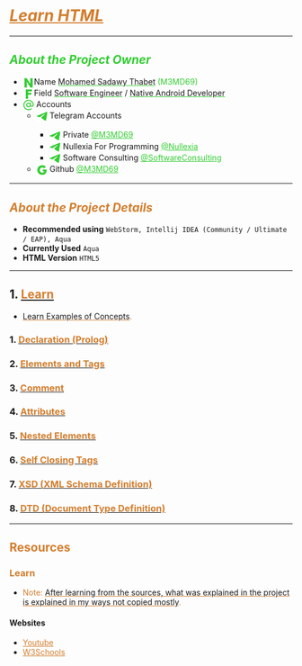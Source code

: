 # <u style="font-style: italic; color: #D27D2D;">Learn HTML</u>

---

## <span style="font-style: italic; color: limeGreen;">About the Project Owner</span>

- <img width="20" src="readme_file_source/icons/n_letter_icon.svg" alt="N Letter" style="vertical-align: middle;"/>Name <u style="text-decoration-color: #32cd32;">Mohamed Sadawy Thabet</u> <span style="color: limeGreen;">(M3MD69)
- <img width="20" src="readme_file_source/icons/f_letter_icon.svg" alt="F Letter" style="vertical-align: middle;"/>Field <u style="text-decoration-color: #32cd32;">Software Engineer</u> / <u style="text-decoration-color: #32cd32;">Native Android Developer</u>
- <img width="20" src="readme_file_source/icons/mention_icon.svg" alt="Mention Icon" style="vertical-align: middle;"/> Accounts
    <ul>
        <li><img width="20" src="readme_file_source/icons/telegram_icon.svg" alt="Telegram Icon" style="vertical-align: middle;"/> Telegram Accounts</li>
        <ul>
            <li><img width="20" src="readme_file_source/icons/telegram_icon.svg" alt="Telegram Icon" style="vertical-align: middle;"/> Private <a style="color: limeGreen;" href="https://t.me/M3MD69">@M3MD69</a></li>
            <li><img width="20" src="readme_file_source/icons/telegram_icon.svg" alt="Telegram Icon" style="vertical-align: middle;"/> Nullexia For Programming <a style="color: limeGreen;" href="https://t.me/Nullexia">@Nullexia</a></li>
            <li><img width="20" src="readme_file_source/icons/telegram_icon.svg" alt="Telegram Icon" style="vertical-align: middle;"/> Software Consulting <a style="color: limeGreen;" href="https://t.me/SoftwareConsulting">@SoftwareConsulting</a></li>
        </ul>
        <li><img width="20" src="readme_file_source/icons/g_letter_icon.svg" alt="G Letter" style="vertical-align: middle;"/> Github <a style="color: limeGreen;" href="https://github.com/M3MD69">@M3MD69</a></li>
    </ul>

---

## <span style="font-style: italic; color: #D27D2D;">About the Project Details</span>

- **Recommended using** `WebStorm, Intellij IDEA (Community / Ultimate / EAP), Aqua`
- **Currently Used** `Aqua`
- **HTML Version** `HTML5`

---

## 1. [<span style="color: #D27D2D;">Learn</span>](src/_1_learn)

- <u style="text-decoration-color: #D27D2D;">Learn Examples of Concepts</u><span style="color: #D27D2D;">.</span>

### 1. [<span style="color: #D27D2D;">Declaration (Prolog)</span>](src/_1_learn/_1_1_declaration)

### 2. [<span style="color: #D27D2D;">Elements and Tags</span>](src/_1_learn/_1_2_elements_and_tags)

### 3. [<span style="color: #D27D2D;">Comment</span>](src/_1_learn/_1_3_comment)

### 4. [<span style="color: #D27D2D;">Attributes</span>](src/_1_learn/_1_4_attributes)

### 5. [<span style="color: #D27D2D;">Nested Elements</span>](src/_1_learn/_1_5_nested_elements)

### 6. [<span style="color: #D27D2D;">Self Closing Tags</span>](src/_1_learn/_1_6_self_closing_tags)

### 7. [<span style="color: #D27D2D;">XSD (XML Schema Definition)</span>](src/_1_learn/_1_7_xml_schema_definition)

### 8. [<span style="color: #D27D2D;">DTD (Document Type Definition)</span>](src/_1_learn/_1_8_document_type_definition)

---

## <span style="color: #D27D2D;">Resources</span>

### <span style="color: #D27D2D;">Learn</span>

- <span style="color: #D27D2D;">Note: </span><u style="text-decoration-color: #D27D2D;">After learning from the sources, what was explained in the project is explained in my ways not copied mostly</u><span style="color: #D27D2D;">.</span>

#### Websites

<ul>
<li><a style="color: #D27D2D;" href="https://www.youtube.com">Youtube</a></li>
<li><a style="color: #D27D2D;" href="https://www.w3schools.com">W3Schools</a></li>
</ul>